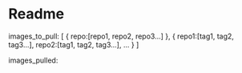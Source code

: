 # Readme

images_to_pull: 
[
    {
        repo:[repo1, repo2, repo3...]
    },
    {
        repo1:[tag1, tag2, tag3...],
        repo2:[tag1, tag2, tag3...],
        ...
    }
]

images_pulled:
